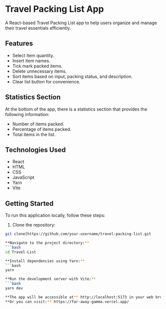 # Travel Packing List App

A React-based Travel Packing List app to help users organize and manage their travel essentials efficiently.

## Features

- Select item quantity.
- Insert item names.
- Tick mark packed items.
- Delete unnecessary items.
- Sort items based on input, packing status, and description.
- Clear list button for convenience.

## Statistics Section

At the bottom of the app, there is a statistics section that provides the following information:

- Number of items packed.
- Percentage of items packed.
- Total items in the list.

## Technologies Used

- React
- HTML
- CSS
- JavaScript
- Yarn
- Vite

## Getting Started

To run this application locally, follow these steps:

1. Clone the repository:

```bash
git clone[https://github.com/your-username/travel-packing-list.git

**Navigate to the project directory:**
```bash
cd Travel-List

**Install dependencies using Yarn:**
```bash
yarn

**Run the development server with Vite:**
```bash
yarn dev

**The app will be accessible at** http://localhost:5173 in your web browser.
**Or you can visit:** https://far-away-gamma.vercel.app/
